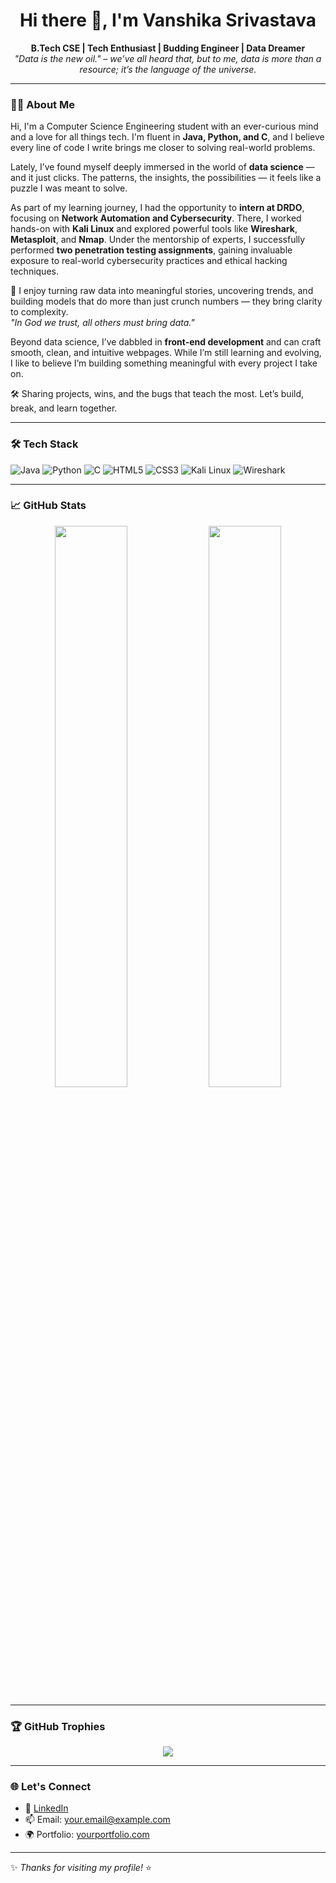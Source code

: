 
<h1 align="center">Hi there 👋, I'm Vanshika Srivastava</h1>

<p align="center">
  <b>B.Tech CSE | Tech Enthusiast | Budding Engineer | Data Dreamer</b><br>
  <i>"Data is the new oil." – we’ve all heard that, but to me, data is more than a resource; it’s the language of the universe.</i><br>
</p>

---

### 👩‍💻 About Me

Hi, I'm a Computer Science Engineering student with an ever-curious mind and a love for all things tech. I'm fluent in **Java, Python, and C**, and I believe every line of code I write brings me closer to solving real-world problems.  

Lately, I’ve found myself deeply immersed in the world of **data science** — and it just clicks. The patterns, the insights, the possibilities — it feels like a puzzle I was meant to solve.

As part of my learning journey, I had the opportunity to **intern at DRDO**, focusing on **Network Automation and Cybersecurity**. There, I worked hands-on with **Kali Linux** and explored powerful tools like **Wireshark**, **Metasploit**, and **Nmap**. Under the mentorship of experts, I successfully performed **two penetration testing assignments**, gaining invaluable exposure to real-world cybersecurity practices and ethical hacking techniques.

🧠 I enjoy turning raw data into meaningful stories, uncovering trends, and building models that do more than just crunch numbers — they bring clarity to complexity.  
_"In God we trust, all others must bring data."_

Beyond data science, I’ve dabbled in **front-end development** and can craft smooth, clean, and intuitive webpages. While I’m still learning and evolving, I like to believe I’m building something meaningful with every project I take on.

🛠️ Sharing projects, wins, and the bugs that teach the most. Let’s build, break, and learn together.

---

### 🛠️ Tech Stack

![Java](https://img.shields.io/badge/Java-ED8B00?style=for-the-badge&logo=java&logoColor=white)
![Python](https://img.shields.io/badge/Python-14354C?style=for-the-badge&logo=python&logoColor=white)
![C](https://img.shields.io/badge/C-00599C?style=for-the-badge&logo=c&logoColor=white)
![HTML5](https://img.shields.io/badge/HTML5-e34c26?style=for-the-badge&logo=html5&logoColor=white)
![CSS3](https://img.shields.io/badge/CSS3-264de4?style=for-the-badge&logo=css3&logoColor=white)
![Kali Linux](https://img.shields.io/badge/Kali%20Linux-557C94?style=for-the-badge&logo=kalilinux&logoColor=white)
![Wireshark](https://img.shields.io/badge/Wireshark-1679A7?style=for-the-badge&logo=wireshark&logoColor=white)

---

### 📈 GitHub Stats

<p align="center">
  <img src="https://github-readme-stats.vercel.app/api?username=vanshika123&show_icons=true&theme=tokyonight" width="48%" />
  <img src="https://github-readme-stats.vercel.app/api/top-langs/?username=vanshika123&layout=compact&theme=tokyonight" width="48%" />
</p>

---

### 🏆 GitHub Trophies

<p align="center">
  <img src="https://github-profile-trophy.vercel.app/?username=vanshika123&theme=onedark&no-frame=true&margin-w=15" />
</p>

---

### 🌐 Let's Connect

- 💼 [LinkedIn](https://www.linkedin.com/in/YOUR_LINKEDIN)
- 📫 Email: your.email@example.com  
- 🌍 Portfolio: [yourportfolio.com](https://yourportfolio.com)

---

✨ _Thanks for visiting my profile!_ ⭐


<!--
**vanshika701/vanshika701** is a ✨ _special_ ✨ repository because its `README.md` (this file) appears on your GitHub profile.

Here are some ideas to get you started:

- 🔭 I’m currently working on ...
- 🌱 I’m currently learning ...
- 👯 I’m looking to collaborate on ...
- 🤔 I’m looking for help with ...
- 💬 Ask me about ...
- 📫 How to reach me: ...
- 😄 Pronouns: ...
- ⚡ Fun fact: ...
-->
